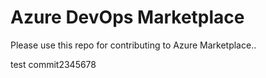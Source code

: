 # Azure DevOps Marketplace

Please use this repo for contributing to Azure Marketplace..

test commit2345678
